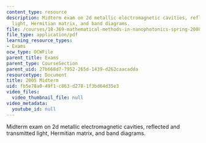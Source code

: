 ```yaml
---
content_type: resource
description: Midterm exam on 2d metallic electromagnetic cavities, reflected and transmitted
  light, Hermitian matrix, and band diagrams.
file: /courses/18-369-mathematical-methods-in-nanophotonics-spring-2008/fb5e78a049f1c863d2781f3bd64d35e3_midterm_05.pdf
file_type: application/pdf
learning_resource_types:
- Exams
ocw_type: OCWFile
parent_title: Exams
parent_type: CourseSection
parent_uid: 27b668d7-7952-265d-1439-d262caacadda
resourcetype: Document
title: 2005 Midterm
uid: fb5e78a0-49f1-c863-d278-1f3bd64d35e3
video_files:
  video_thumbnail_file: null
video_metadata:
  youtube_id: null
---
```

Midterm exam on 2d metallic electromagnetic cavities, reflected and transmitted light, Hermitian matrix, and band diagrams.

